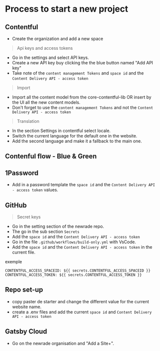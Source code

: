 # Process to start a new project

## Contentful

- Create the organization and add a new space 
> Api keys and access tokens
- Go in the settings and select API keys.
- Create a new API key buy clicking the the blue button named "Add API key"
- Take note of the `content management Tokens` and `space id` and the `Content Delivery API - access token`

> Import
- Import all the content model from the core-contentful-lib OR insert by the UI all the new content models.
- Don't forget to use the `content management Tokens` and not the `Content Delivery API - access token`
>Translation
- In the section Settings in contentful select locale.
- Switch the current language for the default one in the website.
- Add the second language and make it a fallback to the main one.

## Contenful flow - Blue & Green


## 1Password
- Add in a password template the  `space id` and the `Content Delivery API - access token` values.

## GitHub
> Secret keys
- Go in the setting section of the newrade repo. 
- The go in the sub section `Secrets`
- Add the `space id` and the `Content Delivery API - access token`
- Go in the file `.github/workflows/build-only.yml` with VsCode.
- Add the `space id` and the `Content Delivery API - access token` in the current file.

exemple
```
CONTENTFUL_ACCESS_SPACEID: ${{ secrets.CONTENTFUL_ACCESS_SPACEID }}
CONTENTFUL_ACCESS_TOKEN: ${{ secrets.CONTENTFUL_ACCESS_TOKEN }}
```

## Repo set-up

- copy paster de starter and change the different value for the current website name.
- create a .env files and add the current  `space id` and `Content Delivery API - access token`

## Gatsby Cloud

- Go on the newrade organisation and "Add a Site+".

